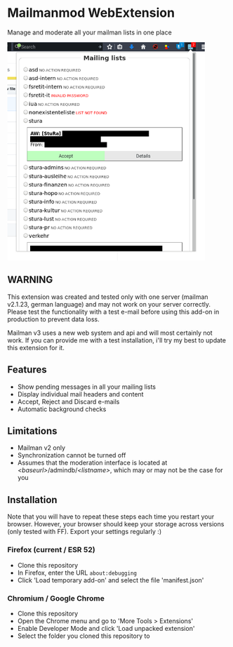 # Mailmanmod WebExtension
Manage and moderate all your mailman lists in one place

<img title="Main panel example" src="example.png" width="450px">

## WARNING
This extension was created and tested only with one server (mailman v2.1.23, german language)
and may not work on your server correctly. Please test the functionality with a test e-mail
before using this add-on in production to prevent data loss.

Mailman v3 uses a new web system and api and will most certainly not work. If you can provide me
with a test installation, i'll try my best to update this extension for it.

## Features
- Show pending messages in all your mailing lists
- Display individual mail headers and content
- Accept, Reject and Discard e-mails
- Automatic background checks

## Limitations
- Mailman v2 only
- Synchronization cannot be turned off
- Assumes that the moderation interface is located at *&lt;baseurl&gt;*/admindb/*&lt;listname&gt;*, which may or may not be the case for you

## Installation

Note that you will have to repeat these steps each time you restart your browser. However, your browser should keep your storage across versions (only tested with FF). Export your settings regularly :)

### Firefox (current / ESR 52)
- Clone this repository
- In Firefox, enter the URL `about:debugging`
- Click 'Load temporary add-on' and select the file 'manifest.json'

### Chromium / Google Chrome
- Clone this repository
- Open the Chrome menu and go to 'More Tools > Extensions'
- Enable Developer Mode and click 'Load unpacked extension'
- Select the folder you cloned this repository to
